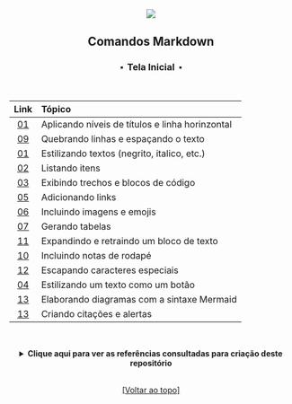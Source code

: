 <div align="center">
<img src="./assets/markdown.png">
<h2>Comandos Markdown</h2>
<h3>⬝&nbsp; Tela Inicial &nbsp;⬝</h3>
&nbsp;
&nbsp;

Link   | Tópico 
:---:  | :---
[01](https://github.com/michelelozada/Markdown-Commands/blob/main/files/08-Aplicando-titulos-e-linhas.md)| Aplicando níveis de títulos e linha horinzontal
[09](https://github.com/michelelozada/Markdown-Commands/blob/main/files/09-Quebrando-linhas.md) | Quebrando linhas e espaçando o texto
[01](https://github.com/michelelozada/Markdown-Commands/blob/main/files/01-Estilizando-textos.md) | Estilizando textos (negrito, italico, etc.)
[02](https://github.com/michelelozada/Markdown-Commands/blob/main/files/02-Listando-itens.md)| Listando itens
[03](https://github.com/michelelozada/Markdown-Commands/blob/main/files/03-Exibindo-codigo.md) | Exibindo trechos e blocos de código
[05](https://github.com/michelelozada/Markdown-Commands/blob/main/files/05-Adicionando-links.md) | Adicionando links
[06](https://github.com/michelelozada/Markdown-Commands/blob/main/files/06-Incluindo-imagens.md)| Incluindo imagens e emojis
[07](https://github.com/michelelozada/Markdown-Commands/blob/main/files/07-Gerando-tabelas.md) | Gerando tabelas
[11](https://github.com/michelelozada/Markdown-Commands/blob/main/files/11-Expandindo-retraindo-texto.md)| Expandindo e retraindo um bloco de texto 
[10](https://github.com/michelelozada/Markdown-Commands/blob/main/files/10-Incluindo-notas-rodape.md)| Incluindo notas de rodapé
[12](https://github.com/michelelozada/Markdown-Commands/blob/main/files/12-Escapando-caracteres-especiais.md) | Escapando caracteres especiais
[04](https://github.com/michelelozada/Markdown-Commands/blob/main/files/04-Texto-como-botao.md)| Estilizando um texto como um botão
[13](https://github.com/michelelozada/Markdown-Commands/blob/main/files/13-Diagramas-com-Mermaid.md)| Elaborando diagramas com a sintaxe Mermaid
[13](https://github.com/michelelozada/Markdown-Commands/blob/main/files/Citacoes-e-alertas.md)| Criando citações e alertas  

&nbsp;   
 <details>
 <summary><strong>Clique aqui para ver as referências consultadas para criação deste repositório</strong></summary>

  &nbsp;
  &nbsp;   
  [CommonMark](https://commonmark.org/)  
  [GitHub - Documentação](https://docs.github.com/en/get-started/writing-on-github/getting-started-with-writing-and-formatting-on-github)  
  [Markdown Guide](https://github.blog/changelog/label/markdown/)  
  [ReadMe](https://rdmd.readme.io/docs/getting-started/)  
 </details>
 
&nbsp;    
[[Voltar ao topo]](https://github.com/michelelozada/Markdown-Commands#comandos-markdown)
</div> 